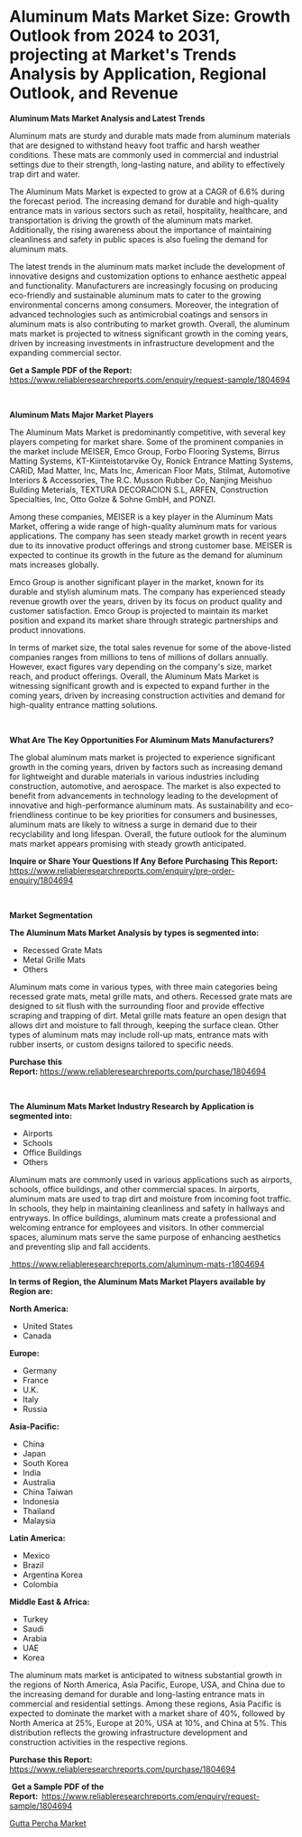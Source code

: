 <p><h1>Aluminum Mats Market Size: Growth Outlook from 2024 to 2031, projecting at Market's Trends Analysis by Application, Regional Outlook, and Revenue</h1></p><p><strong>Aluminum Mats Market Analysis and Latest Trends</strong></p>
<p><p>Aluminum mats are sturdy and durable mats made from aluminum materials that are designed to withstand heavy foot traffic and harsh weather conditions. These mats are commonly used in commercial and industrial settings due to their strength, long-lasting nature, and ability to effectively trap dirt and water.</p><p>The Aluminum Mats Market is expected to grow at a CAGR of 6.6% during the forecast period. The increasing demand for durable and high-quality entrance mats in various sectors such as retail, hospitality, healthcare, and transportation is driving the growth of the aluminum mats market. Additionally, the rising awareness about the importance of maintaining cleanliness and safety in public spaces is also fueling the demand for aluminum mats.</p><p>The latest trends in the aluminum mats market include the development of innovative designs and customization options to enhance aesthetic appeal and functionality. Manufacturers are increasingly focusing on producing eco-friendly and sustainable aluminum mats to cater to the growing environmental concerns among consumers. Moreover, the integration of advanced technologies such as antimicrobial coatings and sensors in aluminum mats is also contributing to market growth. Overall, the aluminum mats market is projected to witness significant growth in the coming years, driven by increasing investments in infrastructure development and the expanding commercial sector.</p></p>
<p><strong>Get a Sample PDF of the Report:&nbsp;</strong> <a href="https://www.reliableresearchreports.com/enquiry/request-sample/1804694">https://www.reliableresearchreports.com/enquiry/request-sample/1804694</a></p>
<p>&nbsp;</p>
<p><strong>Aluminum Mats Major Market Players</strong></p>
<p><p>The Aluminum Mats Market is predominantly competitive, with several key players competing for market share. Some of the prominent companies in the market include MEISER, Emco Group, Forbo Flooring Systems, Birrus Matting Systems, KT-Kiinteistotarvike Oy, Ronick Entrance Matting Systems, CARiD, Mad Matter, Inc, Mats Inc, American Floor Mats, Stilmat, Automotive Interiors & Accessories, The R.C. Musson Rubber Co, Nanjing Meishuo Building Meterials, TEXTURA DECORACION S.L, ARFEN, Construction Specialties, Inc, Otto Golze & Sohne GmbH, and PONZI.</p><p>Among these companies, MEISER is a key player in the Aluminum Mats Market, offering a wide range of high-quality aluminum mats for various applications. The company has seen steady market growth in recent years due to its innovative product offerings and strong customer base. MEISER is expected to continue its growth in the future as the demand for aluminum mats increases globally.</p><p>Emco Group is another significant player in the market, known for its durable and stylish aluminum mats. The company has experienced steady revenue growth over the years, driven by its focus on product quality and customer satisfaction. Emco Group is projected to maintain its market position and expand its market share through strategic partnerships and product innovations.</p><p>In terms of market size, the total sales revenue for some of the above-listed companies ranges from millions to tens of millions of dollars annually. However, exact figures vary depending on the company's size, market reach, and product offerings. Overall, the Aluminum Mats Market is witnessing significant growth and is expected to expand further in the coming years, driven by increasing construction activities and demand for high-quality entrance matting solutions.</p></p>
<p>&nbsp;</p>
<p><strong>What Are The Key Opportunities For Aluminum Mats Manufacturers?</strong></p>
<p><p>The global aluminum mats market is projected to experience significant growth in the coming years, driven by factors such as increasing demand for lightweight and durable materials in various industries including construction, automotive, and aerospace. The market is also expected to benefit from advancements in technology leading to the development of innovative and high-performance aluminum mats. As sustainability and eco-friendliness continue to be key priorities for consumers and businesses, aluminum mats are likely to witness a surge in demand due to their recyclability and long lifespan. Overall, the future outlook for the aluminum mats market appears promising with steady growth anticipated.</p></p>
<p><strong>Inquire or Share Your Questions If Any Before Purchasing This Report:</strong> <a href="https://www.reliableresearchreports.com/enquiry/pre-order-enquiry/1804694">https://www.reliableresearchreports.com/enquiry/pre-order-enquiry/1804694</a></p>
<p>&nbsp;</p>
<p><strong>Market Segmentation</strong></p>
<p><strong>The Aluminum Mats Market Analysis by types is segmented into:</strong></p>
<p><ul><li>Recessed Grate Mats</li><li>Metal Grille Mats</li><li>Others</li></ul></p>
<p><p>Aluminum mats come in various types, with three main categories being recessed grate mats, metal grille mats, and others. Recessed grate mats are designed to sit flush with the surrounding floor and provide effective scraping and trapping of dirt. Metal grille mats feature an open design that allows dirt and moisture to fall through, keeping the surface clean. Other types of aluminum mats may include roll-up mats, entrance mats with rubber inserts, or custom designs tailored to specific needs.</p></p>
<p><strong>Purchase this Report:&nbsp;</strong><a href="https://www.reliableresearchreports.com/purchase/1804694">https://www.reliableresearchreports.com/purchase/1804694</a></p>
<p>&nbsp;</p>
<p><strong>The Aluminum Mats Market Industry Research by Application is segmented into:</strong></p>
<p><ul><li>Airports</li><li>Schools</li><li>Office Buildings</li><li>Others</li></ul></p>
<p><p>Aluminum mats are commonly used in various applications such as airports, schools, office buildings, and other commercial spaces. In airports, aluminum mats are used to trap dirt and moisture from incoming foot traffic. In schools, they help in maintaining cleanliness and safety in hallways and entryways. In office buildings, aluminum mats create a professional and welcoming entrance for employees and visitors. In other commercial spaces, aluminum mats serve the same purpose of enhancing aesthetics and preventing slip and fall accidents.</p></p>
<p><a href="https://www.reliableresearchreports.com/aluminum-mats-r1804694">&nbsp;https://www.reliableresearchreports.com/aluminum-mats-r1804694</a></p>
<p><strong>In terms of Region, the Aluminum Mats Market Players available by Region are:</strong></p>
<p>
    <p> <strong> North America: </strong>
        <ul>
            <li>United States</li>
            <li>Canada</li>
        </ul>
        </p> 
    <p> <strong> Europe: </strong>
        <ul>
            <li>Germany</li>
            <li>France</li>
            <li>U.K.</li>
            <li>Italy</li>
            <li>Russia</li>
        </ul>
        </p> 
    <p> <strong> Asia-Pacific: </strong>
        <ul>
            <li>China</li>
            <li>Japan</li>
            <li>South Korea</li>
            <li>India</li>
            <li>Australia</li>
            <li>China Taiwan</li>
            <li>Indonesia</li>
            <li>Thailand</li>
            <li>Malaysia</li>
        </ul>
        </p> 
    <p> <strong> Latin America: </strong>
        <ul>
            <li>Mexico</li>
            <li>Brazil</li>
            <li>Argentina Korea</li>
            <li>Colombia</li>
        </ul>
        </p> 
    <p> <strong> Middle East & Africa: </strong>
        <ul>
            <li>Turkey</li>
            <li>Saudi</li>
            <li>Arabia</li>
            <li>UAE</li>
            <li>Korea</li>
        </ul>
    </p>
    </p>
<p><p>The aluminum mats market is anticipated to witness substantial growth in the regions of North America, Asia Pacific, Europe, USA, and China due to the increasing demand for durable and long-lasting entrance mats in commercial and residential settings. Among these regions, Asia Pacific is expected to dominate the market with a market share of 40%, followed by North America at 25%, Europe at 20%, USA at 10%, and China at 5%. This distribution reflects the growing infrastructure development and construction activities in the respective regions.</p></p>
<p><strong>Purchase this Report: </strong><a href="https://www.reliableresearchreports.com/purchase/1804694">https://www.reliableresearchreports.com/purchase/1804694</a></p>
<p>&nbsp;<strong>Get a Sample PDF of the Report:&nbsp;&nbsp;</strong><a href="https://www.reliableresearchreports.com/enquiry/request-sample/1804694">https://www.reliableresearchreports.com/enquiry/request-sample/1804694</a></p>
<p><strong></strong></p>
<p><p><a href="https://github.com/bznecsdb5/Market-Research-Report-List-1/blob/main/gutta-percha-market.md">Gutta Percha Market</a></p></p>